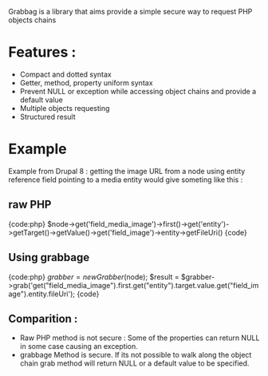 Grabbag is a library that aims provide a simple secure way to request PHP objects chains

# Features :
* Compact and dotted syntax
* Getter, method, property uniform syntax
* Prevent NULL or exception while accessing object chains and provide a default value
* Multiple objects requesting
* Structured result

# Example

Example from Drupal 8 : getting the image URL from a node using entity reference field pointing to a media entity would give someting like this :

## raw PHP
{code:php}
$node->get('field_media_image')->first()->get('entity')->getTarget()->getValue()->get('field_image')->entity->getFileUri()
{code}

## Using grabbage
{code:php}
$grabber = new Grabber($node);
$result = $grabber->grab('get("field_media_image").first.get("entity").target.value.get("field_image").entity.fileUri');
{code}

## Comparition : 
* Raw PHP method is not secure : Some of the properties can return NULL in some case causing an exception.
* grabbage Method is secure. If its not possible to walk along the object chain grab method will return NULL or a default value to be specified.
 
